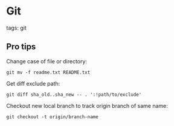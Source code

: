 # Git

tags: git

## Pro tips
Change case of file or directory:
```
git mv -f readme.txt README.txt
```

Get diff exclude path:
```
git diff sha_old..sha_new -- . ':!path/to/exclude'
```

Checkout new local branch to track origin branch of same name:
```
git checkout -t origin/branch-name
```
